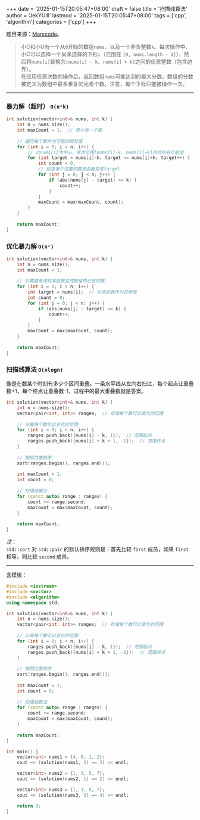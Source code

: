 +++
date = '2025-01-15T20:05:47+08:00'
draft = false
title = '扫描线算法'
author = 'JekYUlll'
lastmod = '2025-01-15T20:05:47+08:00'
tags = ['cpp', 'algorithm']
categories = ['cpp']
+++

题目来源：[Marscode](https://www.marscode.cn/practice/jn1075jrp7j47d?problem_id=7424418560930611244)。

> 小C和小U有一个从`0`开始的数组`nums`，以及一个非负整数`k`。每次操作中，小C可以选择一个尚未选择的下标`i`（范围在 `[0, nums.length - 1]`），然后将`nums[i]`替换为`[nums[i] - k, nums[i] + k]`之间的任意整数（包含边界）。  
> 在应用任意次数的操作后，返回数组`nums`可能达到的最大分数。数组的分数被定义为数组中最多重复的元素个数。注意，每个下标只能被操作一次。

---

### 暴力解（超时） `O(n²k)`

```cpp
int solution(vector<int>& nums, int k) {
    int n = nums.size();
    int maxCount = 1;  // 至少有一个数
    
    // 遍历每个数作为可能的目标值
    for (int i = 0; i < n; i++) {
        // 以nums[i]为中心，考虑范围[nums[i]-k, nums[i]+k]内的所有可能值
        for (int target = nums[i]-k; target <= nums[i]+k; target++) {
            int count = 0;
            // 检查每个位置的数是否能变成target
            for (int j = 0; j < n; j++) {
                if (abs(nums[j] - target) <= k) {
                    count++;
                }
            }
            maxCount = max(maxCount, count);
        }
    }
    
    return maxCount;
}
```

### 优化暴力解 `O(n²)`

```cpp
int solution(vector<int>& nums, int k) {
    int n = nums.size();
    int maxCount = 1;
    
    // 只需要考虑将某些数变成数组中已有的数
    for (int i = 0; i < n; i++) {
        int target = nums[i];  // 以当前数作为目标值
        int count = 0;
        for (int j = 0; j < n; j++) {
            if (abs(nums[j] - target) <= k) {
                count++;
            }
        }
        maxCount = max(maxCount, count);
    }
    
    return maxCount;
}
```

### 扫描线算法 `O(nlogn)`

像是在数某个时刻有多少个区间重叠。一条水平线从左向右扫过，每个起点让重叠数+1，每个终点让重叠数-1，过程中的最大重叠数就是答案。

```cpp
int solution(vector<int>& nums, int k) {
    int n = nums.size();
    vector<pair<int, int>> ranges;  // 存储每个数可以变化的范围
    
    // 计算每个数可以变化的范围
    for (int i = 0; i < n; i++) {
        ranges.push_back({nums[i] - k, 1});  // 范围起点
        ranges.push_back({nums[i] + k + 1, -1});  // 范围终点
    }
    
    // 按照位置排序
    sort(ranges.begin(), ranges.end());
    
    int maxCount = 1;
    int count = 0;
    
    // 扫描线算法
    for (const auto& range : ranges) {
        count += range.second;
        maxCount = max(maxCount, count);
    }
    
    return maxCount;
}
```
*注*：  
`std::sort` 对 `std::pair` 的默认排序规则是：首先比较 `first` 成员，如果 `first` 相等，则比较 `second` 成员。

---

含模板：
```cpp
#include <iostream>
#include <vector>
#include <algorithm>
using namespace std;

int solution(vector<int>& nums, int k) {
    int n = nums.size();
    vector<pair<int, int>> ranges;  // 存储每个数可以变化的范围
    
    // 计算每个数可以变化的范围
    for (int i = 0; i < n; i++) {
        ranges.push_back({nums[i] - k, 1});  // 范围起点
        ranges.push_back({nums[i] + k + 1, -1});  // 范围终点
    }
    
    // 按照位置排序
    sort(ranges.begin(), ranges.end());
    
    int maxCount = 1;
    int count = 0;
    
    // 扫描线算法
    for (const auto& range : ranges) {
        count += range.second;
        maxCount = max(maxCount, count);
    }
    
    return maxCount;
}

int main() {
    vector<int> nums1 = {4, 6, 1, 2};
    cout << (solution(nums1, 2) == 3) << endl;

    vector<int> nums2 = {1, 3, 5, 7};
    cout << (solution(nums2, 1) == 2) << endl;

    vector<int> nums3 = {1, 3, 5, 7};
    cout << (solution(nums3, 3) == 4) << endl;

    return 0;
}
```